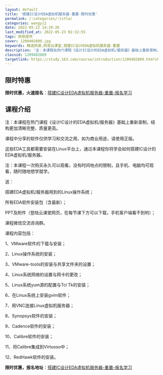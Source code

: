 ```yaml
---
layout: default
title: '搭建IC设计EDA虚拟机服务器-重置-限时优惠'
permalink: /:categories/:title/
categories: wangyi2
date: 2022-05-22 14:29:26
last_modified_at: 2022-05-23 02:32:55
tags: 网易提供
cover: 1209402809.jpg
keywords: 精选网课,网易云课堂,搭建IC设计EDA虚拟机服务器-重置
description: '注：本课程在热门课程《设计IC设计的EDA虚拟机/服务器》基础上重新录制，结构更加清晰完整、质量更高。课程中分享的软件仅'
classid: 1209402809
targetlink: https://study.163.com/course/introduction/1209402809.htm?share=1&shareId=1025206652&utm_campaign=share&utm_medium=iphoneShare&utm_source=&utm_u=1025206652
---
```


## 限时特惠

**限时优惠，火速报名**：[搭建IC设计EDA虚拟机服务器-重置-报名学习](https://study.163.com/course/introduction/1209402809.htm?share=1&shareId=1025206652&utm_campaign=share&utm_medium=iphoneShare&utm_source=&utm_u=1025206652)

## 课程介绍

注：本课程在热门课程《设计IC设计的EDA虚拟机/服务器》基础上重新录制，结构更加清晰完整、质量更高。

课程中分享的软件仅供学习和交流之用，如为商业用途，请使用正版。



这些EDA工具都需要安装在Linux平台上，通过本课程你将学会如何搭建IC设计的EDA虚拟机/服务器。



注：本课程一次购买永久可以观看，没有时间地点的限制，且手机、电脑均可观看，随时随地想学就学。



送：

搭建EDA虚拟机/服务器用到的Linux操作系统；

所有EDA软件安装包（含最新）；

PPT及附件（登陆云课堂网页，在每节课下方可以下载，手机客户端看不到哟）；

课程微信交流咨询群。



课程内容包括：

1、VMware软件的下载与安装；

2、Linux操作系统的安装；

3、VMware-tools的安装与共享文件夹的设置；

4、Linux系统网络的设置与网卡的更改；

5、Linux系统yum源的配置与Tcl Tk的安装；

6、在Linux系统上安装gvim软件；

7、用VNC连接Linux虚拟机服务器；

8、Synopsys软件的安装；

9、Cadence软件的安装；

10、Calibre软件的安装；

11、将Calibre集成到Virtuoso中；

12、RedHawk软件的安装。

**限时优惠，报名地址**：[搭建IC设计EDA虚拟机服务器-重置-报名学习](https://study.163.com/course/introduction/1209402809.htm?share=1&shareId=1025206652&utm_campaign=share&utm_medium=iphoneShare&utm_source=&utm_u=1025206652)

